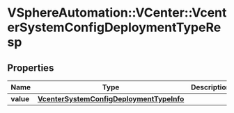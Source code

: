 # VSphereAutomation::VCenter::VcenterSystemConfigDeploymentTypeResp

## Properties
Name | Type | Description | Notes
------------ | ------------- | ------------- | -------------
**value** | [**VcenterSystemConfigDeploymentTypeInfo**](VcenterSystemConfigDeploymentTypeInfo.md) |  | 


